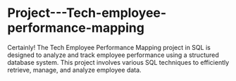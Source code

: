 # Project---Tech-employee-performance-mapping
Certainly! The Tech Employee Performance Mapping project in SQL is designed to analyze and track employee performance using a structured database system. This project involves various SQL techniques to efficiently retrieve, manage, and analyze employee data. 
